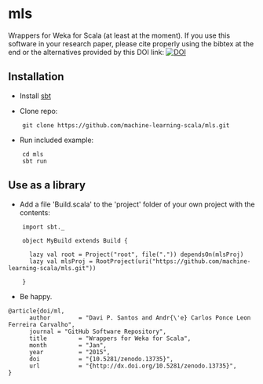 mls
===
Wrappers for Weka for Scala (at least at the moment).
If you use this software in your research paper,
please cite properly using the bibtex at the end or the alternatives provided by this DOI link:
[![DOI](https://zenodo.org/badge/doi/10.5281/zenodo.13735.svg)](http://dx.doi.org/10.5281/zenodo.13735)

Installation
------------

* Install [sbt](http://www.scala-sbt.org/release/tutorial/Installing-sbt-on-Linux.html "installing sbt")

* Clone repo:
```
    git clone https://github.com/machine-learning-scala/mls.git
```

* Run included example:
```
    cd mls
    sbt run
```


Use as a library
----------------

* Add a file 'Build.scala' to the 'project' folder of your own project with the contents:
```
    import sbt._

    object MyBuild extends Build {

      lazy val root = Project("root", file(".")) dependsOn(mlsProj)
      lazy val mlsProj = RootProject(uri("https://github.com/machine-learning-scala/mls.git"))

    }
```

* Be happy.

```
@article{doi/ml,
      author        = "Davi P. Santos and Andr{\'e} Carlos Ponce Leon Ferreira Carvalho",
      journal = "GitHub Software Repository",
      title         = "Wrappers for Weka for Scala",
      month         = "Jan",
      year          = "2015",
      doi           = "{10.5281/zenodo.13735}",
      url           = "{http://dx.doi.org/10.5281/zenodo.13735}",
}
```
